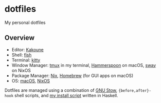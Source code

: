 # dotfiles

My personal dotfiles

## Overview

- Editor: [Kakoune][kakoune]
- Shell: [fish][fish]
- Terminal: [kitty][kitty]
- Window Manager: [tmux][tmux] in my terminal, [Hammerspoon][hammerspoon] on
  macOS, [sway][sway] on NixOS
- Package Manager: [Nix][nix], [Homebrew][homebrew] (for GUI apps on macOS)
- OS: [macOS][macos], [NixOS][nixos]

Dotfiles are managed using a combination of [GNU Stow][gnustow],
`{before,after}-hook` shell scripts, and [my install script](./installer)
written in Haskell.

[kakoune]: https://github.com/mawww/kakoune
[fish]: https://fishshell.com/
[kitty]: https://sw.kovidgoyal.net/kitty/
[tmux]: https://github.com/tmux/tmux
[hammerspoon]: https://www.hammerspoon.org/
[sway]: https://github.com/swaywm/sway
[nix]: https://nixos.org/
[homebrew]: https://brew.sh/
[macos]: https://www.apple.com/macos/
[nixos]: https://nixos.org/
[gnustow]: https://www.gnu.org/software/stow/
